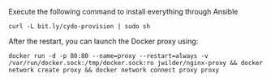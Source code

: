 Execute the following command to install everything through Ansible

`curl -L bit.ly/cydo-provision | sudo sh`

After the restart, you can launch the Docker proxy using:

`docker run -d -p 80:80 --name=proxy --restart=always -v /var/run/docker.sock:/tmp/docker.sock:ro jwilder/nginx-proxy && docker network create proxy && docker network connect proxy proxy`


